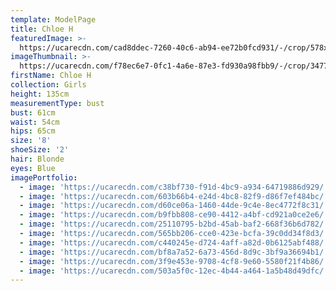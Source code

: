 ```yaml
---
template: ModelPage
title: Chloe H
featuredImage: >-
  https://ucarecdn.com/cad8ddec-7260-40c6-ab94-ee72b0fcd931/-/crop/578x308/0,0/-/preview/
imageThumbnail: >-
  https://ucarecdn.com/f78ec6e7-0fc1-4a6e-87e3-fd930a98fbb9/-/crop/3477x5254/171,0/-/preview/
firstName: Chloe H
collection: Girls
height: 135cm
measurementType: bust
bust: 61cm
waist: 54cm
hips: 65cm
size: '8'
shoeSize: '2'
hair: Blonde
eyes: Blue
imagePortfolio:
  - image: 'https://ucarecdn.com/c38bf730-f91d-4bc9-a934-64719886d929/'
  - image: 'https://ucarecdn.com/603b66b4-e24d-4bc8-82f9-d86f7ef484bc/'
  - image: 'https://ucarecdn.com/d60ce06a-1460-44de-9c4e-8ec4772f8c31/'
  - image: 'https://ucarecdn.com/b9fbb808-ce90-4412-a4bf-cd921a0ce2e6/'
  - image: 'https://ucarecdn.com/25110795-b2bd-45ab-baf2-668f36b6d782/'
  - image: 'https://ucarecdn.com/565bb206-cce0-423e-bcfa-39c0dd34f8d3/'
  - image: 'https://ucarecdn.com/c440245e-d724-4aff-a82d-0b6125abf488/'
  - image: 'https://ucarecdn.com/bf8a7a52-6a73-456d-8d9c-3bf9a36694b1/'
  - image: 'https://ucarecdn.com/3f9e453e-9708-4cf8-9e60-5580f21f4b86/'
  - image: 'https://ucarecdn.com/503a5f0c-12ec-4b44-a464-1a5b48d49dfc/'
---
```


